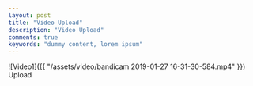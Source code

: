 ```yaml
---
layout: post
title: "Video Upload"
description: "Video Upload"
comments: true
keywords: "dummy content, lorem ipsum"
---
```

![Video1]({{ "/assets/video/bandicam 2019-01-27 16-31-30-584.mp4" }})
Upload